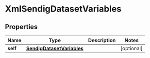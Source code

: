 

# XmlSendigDatasetVariables


## Properties

Name | Type | Description | Notes
------------ | ------------- | ------------- | -------------
**self** | [**SendigDatasetVariables**](SendigDatasetVariables.md) |  |  [optional]



